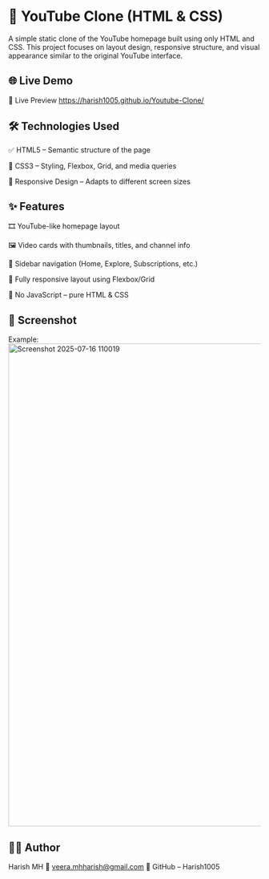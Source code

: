 # 🎥 YouTube Clone (HTML & CSS)
A simple static clone of the YouTube homepage built using only HTML and CSS. This project focuses on layout design, responsive structure, and visual appearance similar to the original YouTube interface.

## 🌐 Live Demo
🔗 Live Preview
https://harish1005.github.io/Youtube-Clone/

## 🛠️ Technologies Used
✅ HTML5 – Semantic structure of the page

🎨 CSS3 – Styling, Flexbox, Grid, and media queries

📱 Responsive Design – Adapts to different screen sizes

## ✨ Features
🎞️ YouTube-like homepage layout

🖼️ Video cards with thumbnails, titles, and channel info

🧭 Sidebar navigation (Home, Explore, Subscriptions, etc.)

📱 Fully responsive layout using Flexbox/Grid

🔧 No JavaScript – pure HTML & CSS

## 📸 Screenshot
Example:
<img width="1916" height="963" alt="Screenshot 2025-07-16 110019" src="https://github.com/user-attachments/assets/919ad5e1-8c7b-4723-8972-7e21c1c3b04f" />


## 👨‍💻 Author
Harish MH
📧 veera.mhharish@gmail.com
🔗 GitHub – Harish1005

